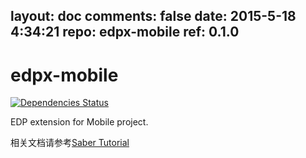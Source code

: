 layout: doc
comments: false
date: 2015-5-18 4:34:21
repo: edpx-mobile
ref: 0.1.0
---

# edpx-mobile

[![Dependencies Status](https://david-dm.org/ecomfe/edpx-mobile.png)](https://david-dm.org/ecomfe/edpx-mobile)

EDP extension for Mobile project.

相关文档请参考[Saber Tutorial](https://github.com/ecomfe/saber/wiki/Tutorial)
